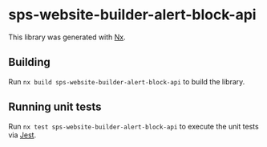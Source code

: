 # sps-website-builder-alert-block-api

This library was generated with [Nx](https://nx.dev).

## Building

Run `nx build sps-website-builder-alert-block-api` to build the library.

## Running unit tests

Run `nx test sps-website-builder-alert-block-api` to execute the unit tests via [Jest](https://jestjs.io).

